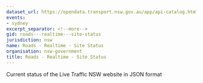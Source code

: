 ```yaml
---
dataset_url: https://opendata.transport.nsw.gov.au/app/api-catalog.html
events:
- sydney
excerpt_separator: <!--more-->
gid: roads---realtime---site-status
jurisdiction: nsw
name: Roads - Realtime - Site Status
organisation: nsw-government
title: Roads - Realtime - Site Status
---
```


Current status of the Live Traffic NSW website in JSON format